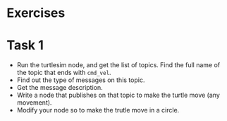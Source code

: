 # Exercises

# Task 1

- Run the turtlesim node, and get the list of topics. Find the full name of the topic that ends with ```cmd_vel```.
- Find out the type of messages on this topic.
- Get the message description.
- Write a node that publishes on that topic to make the turtle move (any movement).
- Modify your node so to make the trutle move in a circle.